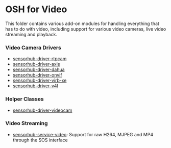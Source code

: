 # OSH for Video

This folder contains various add-on modules for handling everything that has to do with video, including support for various video cameras, live video streaming and playback.

### Video Camera Drivers
  - [sensorhub-driver-rtpcam](sensorhub-driver-rtpcam)
  - [sensorhub-driver-axis](sensorhub-driver-axis)
  - [sensorhub-driver-dahua](sensorhub-driver-dahua) 
  - [sensorhub-driver-onvif](sensorhub-driver-onvif)
  - [sensorhub-driver-virb-xe](sensorhub-driver-virb-xe)
  - [sensorhub-driver-v4l](sensorhub-driver-v4l)

### Helper Classes
  - [sensorhub-driver-videocam](sensorhub-driver-videocam)
  
### Video Streaming
- [sensorhub-service-video](sensorhub-service-video):
  Support for raw H264, MJPEG and MP4 through the SOS interface

<!--
#  ### Video Playback
#  - [sensorhub-storage-mp4file](sensorhub-storage-videofile):
#    Support for direct playback from raw H264, MP4 (with H264 codec) or MJPEG video file(s)
-->
